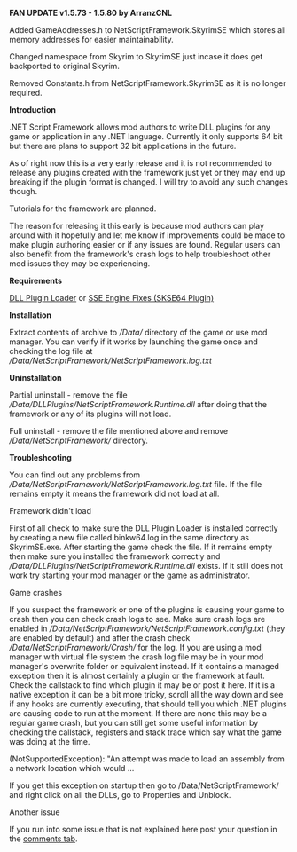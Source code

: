 **FAN UPDATE v1.5.73 - 1.5.80 by ArranzCNL**

Added GameAddresses.h to NetScriptFramework.SkyrimSE which stores all memory addresses for easier maintainability.

Changed namespace from Skyrim to SkyrimSE just incase it does get backported to original Skyrim.

Removed Constants.h from NetScriptFramework.SkyrimSE as it is no longer required.



 **Introduction**

.NET Script Framework allows mod authors to write DLL plugins for any game  or application in any .NET language. Currently it only supports 64 bit  but there are plans to support 32 bit applications in the future.

As of right now this is a very early release and it is not recommended to  release any plugins created with the framework just yet or they may end  up breaking if the plugin format is changed. I will try to avoid any  such changes though.

Tutorials for the framework are planned.

The reason for releasing it this early is because mod authors can play  around with it hopefully and let me know if improvements could be made  to make plugin authoring easier or if any issues are found. Regular  users can also benefit from the framework's crash logs to help  troubleshoot other mod issues they may be experiencing.


**Requirements**

[DLL Plugin Loader](https://www.nexusmods.com/skyrimspecialedition/mods/10546) or [SSE Engine Fixes (SKSE64 Plugin)](https://www.nexusmods.com/skyrimspecialedition/mods/17230)


**Installation**

Extract contents of archive to */Data/* directory of the game or use mod manager. You can verify if it works by launching the game once and checking the log file at */Data/NetScriptFramework/NetScriptFramework.log.txt*


**Uninstallation**

Partial uninstall - remove the file */Data/DLLPlugins/NetScriptFramework.Runtime.dll* after doing that the framework or any of its plugins will not load.

Full uninstall - remove the file mentioned above and remove */Data/NetScriptFramework/* directory.


**Troubleshooting**

You can find out any problems from */Data/NetScriptFramework/NetScriptFramework.log.txt* file. If the file remains empty it means the framework did not load at all.

Framework didn't load

First of all check to make sure the DLL Plugin Loader is installed correctly  by creating a new file called binkw64.log in the same directory as  SkyrimSE.exe. After starting the game check the file. If it remains  empty then make sure you installed the framework correctly and */Data/DLLPlugins/NetScriptFramework.Runtime.dll* exists. If it still does not work try starting your mod manager or the game as administrator.

Game crashes

If you suspect the framework or one of the plugins is causing your game to crash then you can check crash logs to see. Make sure crash logs are  enabled in */Data/NetScriptFramework/NetScriptFramework.config.txt* (they are enabled by default) and after the crash check */Data/NetScriptFramework/Crash/* for the log. If you are using a mod manager with virtual file system  the crash log file may be in your mod manager's overwrite folder or  equivalent instead. If it contains a managed exception then it is almost certainly a plugin or the framework at fault. Check the callstack to  find which plugin it may be or post it here. If it is a native exception it can be a bit more tricky, scroll all the way down and see if any  hooks are currently executing, that should tell you which .NET plugins  are causing code to run at the moment. If there are none this may be a  regular game crash, but you can still get some useful information by  checking the callstack, registers and stack trace which say what the  game was doing at the time.

(NotSupportedException): "An attempt was made to load an assembly from a network location which would ...

If you get this exception on startup then go to /Data/NetScriptFramework/  and right click on all the DLLs, go to Properties and Unblock.



Another issue

If you run into some issue that is not explained here post your question in the [comments tab](https://www.nexusmods.com/skyrimspecialedition/mods/21294?tab=posts). 